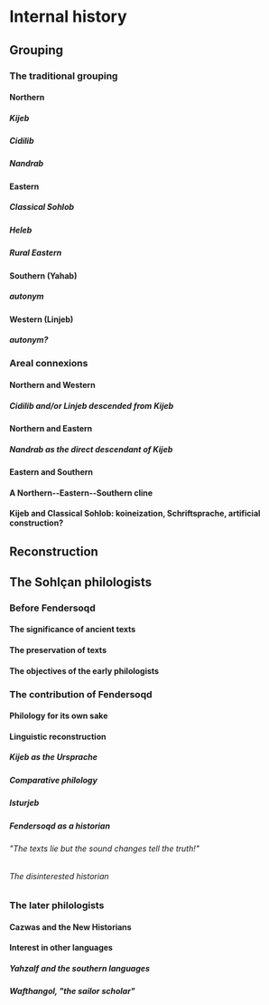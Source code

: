 # Internal history

## Grouping

### The traditional grouping

#### Northern

##### Kijeb

##### Cidilib

##### Nandrab

#### Eastern

##### Classical Sohlob

##### Heleb

##### Rural Eastern

#### Southern (Yahab)

##### autonym

#### Western (Linjeb)

##### autonym?

### Areal connexions

#### Northern and Western

##### Cidilib and/or Linjeb descended from Kijeb

#### Northern and Eastern

##### Nandrab as the direct descendant of Kijeb

#### Eastern and Southern

#### A Northern--Eastern--Southern cline

#### Kijeb and Classical Sohlob: koineization, Schriftsprache, artificial construction?

## Reconstruction

## The Sohlçan philologists

### Before Fendersoqd

#### The significance of ancient texts

#### The preservation of texts

#### The objectives of the early philologists

### The contribution of Fendersoqd

#### Philology for its own sake

#### Linguistic reconstruction

##### Kijeb as the _Ursprache_

##### Comparative philology

##### Isturjeb

##### Fendersoqd as a historian

###### "The texts lie but the sound changes tell the truth!"

###### The disinterested historian

### The later philologists

#### Cazwas and the New Historians

#### Interest in other languages

##### Yahzalf and the southern languages

##### Wafthangol, "the sailor scholar"


